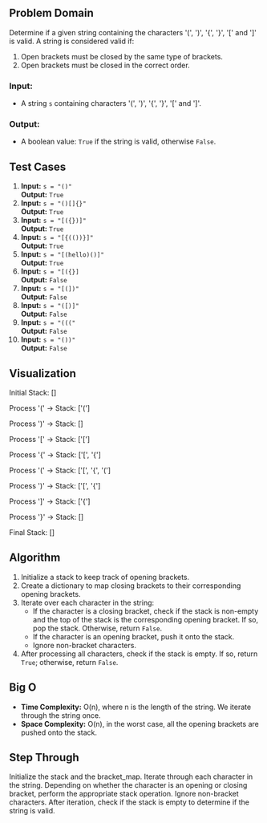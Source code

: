 ## Problem Domain
Determine if a given string containing the characters '(', ')', '{', '}', '[' and ']' is valid. A string is considered valid if:
1. Open brackets must be closed by the same type of brackets.
2. Open brackets must be closed in the correct order.

### Input:
- A string `s` containing characters '(', ')', '{', '}', '[' and ']'.

### Output:
- A boolean value: `True` if the string is valid, otherwise `False`.

## Test Cases
1. **Input:** `s = "()"`  
   **Output:** `True`
2. **Input:** `s = "()[]{}"`  
   **Output:** `True`
3. **Input:** `s = "[({})]"`  
   **Output:** `True`
4. **Input:** `s = "[{(())}]"`  
   **Output:** `True`
5. **Input:** `s = "[(hello)()]"`  
   **Output:** `True`
6. **Input:** `s = "[({}]`  
   **Output:** `False`
7. **Input:** `s = "[(])"`  
   **Output:** `False`
8. **Input:** `s = "([)]"`  
   **Output:** `False`
9. **Input:** `s = "((("`  
   **Output:** `False`
10. **Input:** `s = "())"`  
    **Output:** `False`

## Visualization

Initial Stack: []

Process '('  ->  Stack: ['(']

Process ')'  ->  Stack: []

Process '['  ->  Stack: ['[']

Process '{'  ->  Stack: ['[', '{']

Process '('  ->  Stack: ['[', '{', '(']

Process ')'  ->  Stack: ['[', '{']

Process ']'  ->  Stack: ['{']

Process '}'  ->  Stack: []

Final Stack: []


## Algorithm
1. Initialize a stack to keep track of opening brackets.
2. Create a dictionary to map closing brackets to their corresponding opening brackets.
3. Iterate over each character in the string:
   - If the character is a closing bracket, check if the stack is non-empty and the top of the stack is the corresponding opening bracket. If so, pop the stack. Otherwise, return `False`.
   - If the character is an opening bracket, push it onto the stack.
   - Ignore non-bracket characters.
4. After processing all characters, check if the stack is empty. If so, return `True`; otherwise, return `False`.

## Big O
- **Time Complexity:** O(n), where n is the length of the string. We iterate through the string once.
- **Space Complexity:** O(n), in the worst case, all the opening brackets are pushed onto the stack.

## Step Through
Initialize the stack and the bracket_map.
Iterate through each character in the string.
Depending on whether the character is an opening or closing bracket, perform the appropriate stack operation.
Ignore non-bracket characters.
After iteration, check if the stack is empty to determine if the string is valid.
